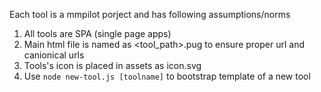 Each tool is a mmpilot porject and has following assumptions/norms

1. All tools are SPA (single page apps)
2. Main html file is named as <tool_path>.pug to ensure proper url and canionical urls
3. Tools's icon is placed in assets as icon.svg
4. Use `node new-tool.js [toolname]` to bootstrap template of a new tool